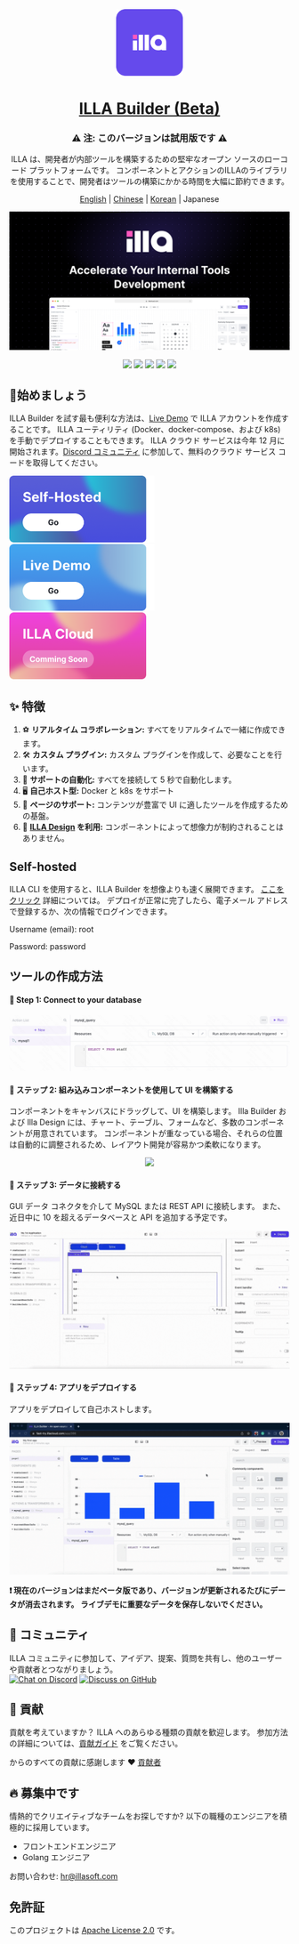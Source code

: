 <div align="center">
  <a href="https://fast-try.illacloud.com/">
    <img alt="ILLA Design Logo" width="120px" height="120px" src="https://github.com/illacloud/.github/blob/main/assets/images/illa-logo.svg"/>
  </a>
</div>

<h1 align="center"><a href="https://fast-try.illacloud.com/">ILLA Builder (Beta)</a></h1>
<h3 align="center"> ⚠ 注: このバージョンは試用版です ⚠</h3>
<p align="center">ILLA は、開発者が内部ツールを構築するための堅牢なオープン ソースのローコード プラットフォームです。 コンポーネントとアクションのILLAのライブラリを使用することで、開発者はツールの構築にかかる時間を大幅に節約できます。 </p>

<div align="center">
<a href="https://github.com/illacloud/illa-builder/blob/main/README.md">English</a> | <a href="https://github.com/illacloud/illa-builder/blob/main/README-CN.md">Chinese</a> | <a href="https://github.com/illacloud/illa-builder/blob/main/README-KR.md">Korean</a> | Japanese
</div>

<p align="center">
<a href="https://fast-try.illacloud.com/">
  <img src="https://github.com/illacloud/.github/blob/main/assets/images/github-home.png">
</a>
</p>


<p align="center">
  <a href="https://discord.gg/illacloud"><img src="https://img.shields.io/badge/chat-Discord-7289DA?logo=discord" height=18></a>
  <a href="https://twitter.com/illacloudHQ"><img src="https://img.shields.io/badge/Twitter-1DA1F2?logo=twitter&logoColor=white" height=18></a>
  <a href="https://github.com/orgs/illacloud/discussions"><img src="https://img.shields.io/badge/discussions-GitHub-333333?logo=github" height=18></a>
  <a href="./LICENSE"><img src="https://img.shields.io/github/license/illacloud/illa-builder" height=18></a>
  <a href="./CONTRIBUTING.md"><img src="https://badgen.net/badge/PRs/Welcome/green?icon=storybook" height=18></a>
</p>



## 🚀始めましょう
ILLA Builder を試す最も便利な方法は、[Live Demo](https://fast-try.illacloud.com/) で ILLA アカウントを作成することです。 ILLA ユーティリティ (Docker、docker-compose、および k8s) を手動でデプロイすることもできます。 ILLA クラウド サービスは今年 12 月に開始されます。[Discord コミュニティ](https://discord.gg/zKf3WKCufR) に参加して、無料のクラウド サービス コードを取得してください。

<p>
  <a href="https://www.illacloud.com/en-US/docs/deploy-introduction"><img src="https://github.com/illacloud/.github/blob/main/assets/images/self-hosted.png" height=120 />
  <a href="https://fast-try.illacloud.com/"><img src="https://github.com/illacloud/.github/blob/main/assets/images/live-demo.png" height=120 />
  <a href="https://illacloud.com"><img src="https://github.com/illacloud/.github/blob/main/assets/images/illa-cloud.png" height=120></a>
</p>



## ✨ 特徴

1. ⚽ **リアルタイム コラボレーション:** すべてをリアルタイムで一緒に作成できます。
2. 🛠 **カスタム プラグイン:** カスタム プラグインを作成して、必要なことを行います。
3. 🤖 **サポートの自動化:** すべてを接続して 5 秒で自動化します。
4. 🖥 **自己ホスト型:** Docker と k8s をサポート
5. 📝 **ページのサポート:** コンテンツが豊富で UI に適したツールを作成するための基盤。
6. 🎨 **[ILLA Design](https://github.com/illacloud/illa-design) を利用:** コンポーネントによって想像力が制約されることはありません。
## Self-hosted
    
ILLA CLI を使用すると、ILLA Builder を想像よりも速く展開できます。 [ここをクリック](https://www.illacloud.com/docs/illa-cli) 詳細については。
デプロイが正常に完了したら、電子メール アドレスで登録するか、次の情報でログインできます。
<p align="left">Username (email): root</p>
<p align="left">Password: password</p>

    
    
## ツールの作成方法

#### 🎯 Step 1: Connect to your database
<p align="center">
  <a href="https://fast-try.illacloud.com/">
    <img src="https://github.com/illacloud/.github/blob/main/assets/images/sql.jpeg">
  </a>
</p>

#### 🎨 ステップ 2: 組み込みコンポーネントを使用して UI を構築する
コンポーネントをキャンバスにドラッグして、UI を構築します。 Illa Builder および Illa Design には、チャート、テーブル、フォームなど、多数のコンポーネントが用意されています。 コンポーネントが重なっている場合、それらの位置は自動的に調整されるため、レイアウト開発が容易かつ柔軟になります。
    
<p align="center">
  <a href="https://fast-try.illacloud.com/">
    <img src="https://github.com/illacloud/.github/blob/main/assets/images/edit-ui-with-components.gif">
  </a>
</p>

#### 🔌 ステップ 3: データに接続する
GUI データ コネクタを介して MySQL または REST API に接続します。 また、近日中に 10 を超えるデータベースと API を追加する予定です。
<p align="center">
  <a href="https://fast-try.illacloud.com/">
    <img src="https://github.com/illacloud/.github/blob/main/assets/images/connect-your-data.gif">
  </a>
</p>

#### 🚀 ステップ 4: アプリをデプロイする
アプリをデプロイして自己ホストします。
<p align="center">
  <a href="https://fast-try.illacloud.com/">
    <img src="https://github.com/illacloud/.github/blob/main/assets/images/deploy.gif">
  </a>
</p>

**❗ 現在のバージョンはまだベータ版であり、バージョンが更新されるたびにデータが消去されます。 ライブデモに重要なデータを保存しないでください。**

## 💬 コミュニティ

ILLA コミュニティに参加して、アイデア、提案、質問を共有し、他のユーザーや貢献者とつながりましょう。
</br>[![Chat on Discord](https://img.shields.io/badge/chat-Discord-7289DA?logo=discord)](https://discord.gg/illacloud)   [![Discuss on GitHub](https://img.shields.io/badge/discussions-GitHub-333333?logo=github)](https://github.com/orgs/illacloud/discussions)   

## 🌱 貢献

貢献を考えていますか？ ILLA へのあらゆる種類の貢献を歓迎します。 参加方法の詳細については、[貢献ガイド](./CONTRIBUTING.md) をご覧ください。
<p>からのすべての貢献に感謝します ❤︎  <a href="https://github.com/illacloud/illa-builder/graphs/contributors">貢献者</a></p>

## 🔥 募集中です

情熱的でクリエイティブなチームをお探しですか? 以下の職種のエンジニアを積極的に採用しています。

- フロントエンドエンジニア
- Golang エンジニア

お問い合わせ: hr@illasoft.com

## 免許証

このプロジェクトは [Apache License 2.0](./LICENSE) です。
